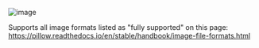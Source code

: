 ![image](https://github.com/user-attachments/assets/0958639d-0505-48d4-8847-ed133514ec18)

Supports all image formats listed as "fully supported" on this page: https://pillow.readthedocs.io/en/stable/handbook/image-file-formats.html
